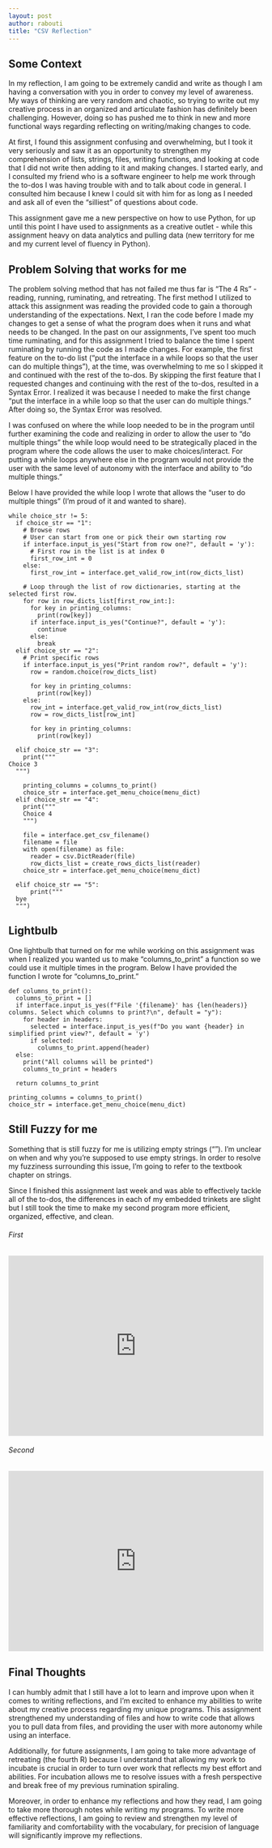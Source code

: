 ```yaml
---
layout: post
author: rabouti
title: "CSV Reflection"
---
```




## Some Context

In my reflection, I am going to be extremely candid and write as though I am having a conversation with you in order to convey my level of awareness. My ways of thinking are very random and chaotic, so trying to write out my creative process in an organized and articulate fashion has definitely been challenging. However, doing so has pushed me to think in new and more functional ways regarding reflecting on writing/making changes to code. 

At first, I found this assignment confusing and overwhelming, but I took it very seriously and saw it as an opportunity to strengthen my comprehension of lists, strings, files, writing functions, and looking at code that I did not write then adding to it and making changes. I started early, and I consulted my friend who is a software engineer to help me work through the to-dos I was having trouble with and to talk about code in general. I consulted him because I knew I could sit with him for as long as I needed and ask all of even the “silliest” of questions about code. 

This assignment gave me a new perspective on how to use Python, for up until this point I have used to assignments as a creative outlet - while this assignment heavy on data analytics and pulling data (new territory for me and my current level of fluency in Python). 

## Problem Solving that works for me

The problem solving method that has not failed me thus far is “The 4 Rs” - reading, running, ruminating, and retreating. The first method I utilized to attack this assignment was reading the provided code to gain a thorough understanding of the expectations. Next, I ran the code before I made my changes to get a sense of what the program does when it runs and what needs to be changed. In the past on our assignments, I’ve spent too much time ruminating, and for this assignment I tried to balance the time I spent ruminating by running the code as I made changes. For example, the first feature on the to-do list (“put the interface in a while loops so that the user can do multiple things”), at the time, was overwhelming to me so I skipped it and continued with the rest of the to-dos. By skipping the first feature that I requested changes and continuing with the rest of the to-dos, resulted in a Syntax Error. I realized it was because I needed to make the first change “put the interface in a while loop so that the user can do multiple things.” After doing so, the Syntax Error was resolved. 

I was confused on where the while loop needed to be in the program until further examining the code and realizing in order to allow the user to “do multiple things” the while loop would need to be strategically placed in the program where the code allows the user to make choices/interact. For putting a while loops anywhere else in the program would not provide the user with the same level of autonomy with the interface and ability to “do multiple things.”

Below I have provided the while loop I wrote that allows the “user to do multiple things” (I’m proud of it and wanted to share).

```
while choice_str != 5:
  if choice_str == "1":
    # Browse rows
    # User can start from one or pick their own starting row
    if interface.input_is_yes("Start from row one?", default = 'y'):
      # First row in the list is at index 0
      first_row_int = 0
    else:
      first_row_int = interface.get_valid_row_int(row_dicts_list)
  
    # Loop through the list of row dictionaries, starting at the selected first row.
    for row in row_dicts_list[first_row_int:]:
      for key in printing_columns:
        print(row[key])
      if interface.input_is_yes("Continue?", default = 'y'):
        continue
      else: 
        break
  elif choice_str == "2":
    # Print specific rows
    if interface.input_is_yes("Print random row?", default = 'y'):
      row = random.choice(row_dicts_list)
      
      for key in printing_columns:
        print(row[key])
    else:
      row_int = interface.get_valid_row_int(row_dicts_list)
      row = row_dicts_list[row_int]
      
      for key in printing_columns:
        print(row[key])
  
  elif choice_str == "3":
    print("""
Choice 3
  """)
    
    printing_columns = columns_to_print() 
    choice_str = interface.get_menu_choice(menu_dict)
  elif choice_str == "4":
    print("""
    Choice 4
    """)
    
    file = interface.get_csv_filename()
    filename = file
    with open(filename) as file:
      reader = csv.DictReader(file)
      row_dicts_list = create_rows_dicts_list(reader)
    choice_str = interface.get_menu_choice(menu_dict)
  
  elif choice_str == "5":
      print("""
  bye
  """)
```


## Lightbulb

One lightbulb that turned on for me while working on this assignment was when I realized you wanted us to make “columns_to_print” a function so we could use it multiple times in the program. Below I have provided the function I wrote for “columns_to_print.”

```
def columns_to_print():
  columns_to_print = []
  if interface.input_is_yes(f"File '{filename}' has {len(headers)} columns. Select which columns to print?\n", default = "y"):
    for header in headers:
      selected = interface.input_is_yes(f"Do you want {header} in simplified print view?", default = 'y')
      if selected:
        columns_to_print.append(header)
  else:
    print("All columns will be printed")
    columns_to_print = headers
  
  return columns_to_print
  
printing_columns = columns_to_print()
choice_str = interface.get_menu_choice(menu_dict)
```

## Still Fuzzy for me

Something that is still fuzzy for me is utilizing empty strings (“”). I’m unclear on when and why you’re supposed to use empty strings. In order to resolve my fuzziness surrounding this issue, I’m going to refer to the textbook chapter on strings. 

Since I finished this assignment last week and was able to effectively tackle all of the to-dos, the differences in each of my embedded trinkets are slight but I still took the time to make my second program more efficient, organized, effective, and clean. 

###### First

<iframe src="https://trinket.io/embed/python3/464a915e52" width="100%" height="356" frameborder="0" marginwidth="0" marginheight="0" allowfullscreen></iframe>


###### Second

<iframe src="https://trinket.io/embed/python3/41b1394483" width="100%" height="356" frameborder="0" marginwidth="0" marginheight="0" allowfullscreen></iframe>


## Final Thoughts

I can humbly admit that I still have a lot to learn and improve upon when it comes to writing reflections, and I’m excited to enhance my abilities to write about my creative process regarding my unique programs. This assignment strengthened my understanding of files and how to write code that allows you to pull data from files, and providing the user with more autonomy while using an interface. 

Additionally, for future assignments, I am going to take more advantage of retreating (the fourth R) because I understand that allowing my work to incubate is crucial in order to turn over work that reflects my best effort and abilities. For incubation allows me to resolve issues with a fresh perspective and break free of my previous rumination spiraling. 

Moreover, in order to enhance my reflections and how they read, I am going to take more thorough notes while writing my programs. To write more effective reflections, I am going to review and strengthen my level of familiarity and comfortability with the vocabulary, for precision of language will significantly improve my reflections. 

